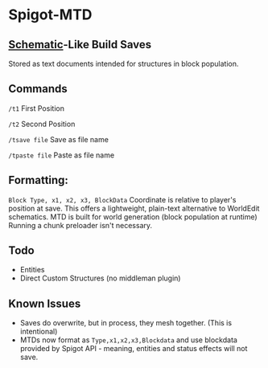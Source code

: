 # Spigot-MTD
## [Schematic](https://www.curseforge.com/minecraft/mc-mods/worldedit)-Like Build Saves
Stored as text documents intended for structures in block population.

## Commands
`/t1` First Position

`/t2` Second Position

`/tsave file` Save as file name

`/tpaste file` Paste as file name

## Formatting:

```Block Type, x1, x2, x3, BlockData```
Coordinate is relative to player's position at save.
This offers a lightweight, plain-text alternative to WorldEdit schematics.
MTD is built for world generation (block population at runtime)
Running a chunk preloader isn't necessary.

## Todo

 - Entities
 - Direct Custom Structures (no middleman plugin)

## Known Issues

 - Saves do overwrite, but in process, they mesh together. (This is intentional)
 - MTDs now format as `Type,x1,x2,x3,Blockdata` and use blockdata provided by Spigot API - 
 meaning, entities and status effects will not save.
